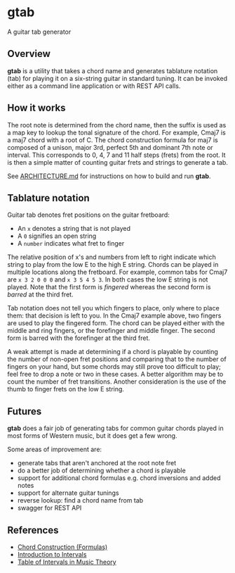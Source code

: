 # gtab

A guitar tab generator

## Overview

**gtab** is a utility that takes a chord name and generates tablature notation (tab) for playing it on a six-string guitar in standard tuning. It can be invoked either as a command line application or with REST API calls.

## How it works

The root note is determined from the chord name, then the suffix is used as a map key to lookup the tonal signature of the chord. For example, Cmaj7 is a maj7 chord with a root of C. The chord construction formula for maj7 is composed of a unison, major 3rd, perfect 5th and dominant 7th note or interval. This corresponds to 0, 4, 7 and 11 half steps (frets) from the root. It is then a simple matter of counting guitar frets and strings to generate a tab.

See [ARCHITECTURE.md](ARCHITECTURE.md) for instructions on how to build and run **gtab**.

## Tablature notation

Guitar tab denotes fret positions on the guitar fretboard:
- An `x` denotes a string that is not played
- A `0` signifies an open string
- A `number` indicates what fret to finger

The relative position of x's and numbers from left to right indicate which string to play from the low E to the high E string. Chords can be played in multiple locations along the fretboard. For example, common tabs for Cmaj7 are `x 3 2 0 0 0` and `x 3 5 4 5 3`. In both cases the low E string is not played. Note that the first form is _fingered_ whereas the second form is _barred_ at the third fret.

Tab notation does not tell you which fingers to place, only where to place them: that decision is left to you. In the Cmaj7 example above, two fingers are used to play the fingered form. The chord can be played either with the middle and ring fingers, or the forefinger and middle finger. The second form is barred with the forefinger at the third fret.

A weak attempt is made at determining if a chord is playable by counting the number of non-open fret positions and comparing that to the number of fingers on your hand, but some chords may still prove too difficult to play; feel free to drop a note or two in these cases. A better algorithm may be to count the number of fret transitions. Another consideration is the use of the thumb to finger frets on the low E string.

## Futures

**gtab** does a fair job of generating tabs for common guitar chords played in most forms of Western music, but it does get a few wrong.

Some areas of improvement are:
- generate tabs that aren't anchored at the root note fret
- do a better job of determining whether a chord is playable
- support for additional chord formulas e.g. chord inversions and added notes
- support for alternate guitar tunings
- reverse lookup: find a chord name from tab
- swagger for REST API

## References

- [Chord Construction (Formulas)](https://tedgreene.com/images/lessons/fundamentals/ChordConstructionFormulas_1976-05-26.pdf)
- [Introduction to Intervals](https://musictheory.pugetsound.edu/mt21c/IntervalsIntroduction.html)
- [Table of Intervals in Music Theory](https://www.liveabout.com/table-of-intervals-2455915)
